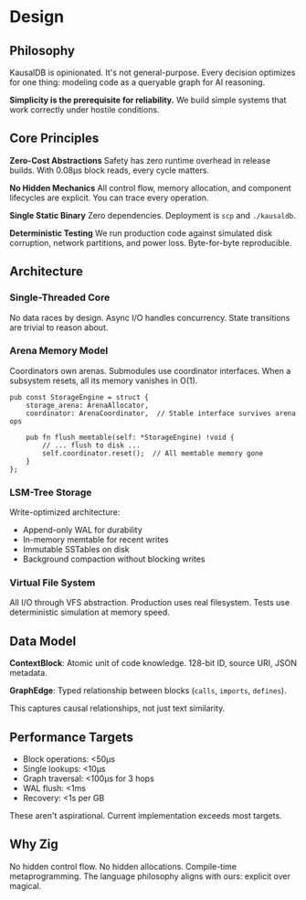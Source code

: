 # Design

## Philosophy

KausalDB is opinionated. It's not general-purpose. Every decision optimizes for one thing: modeling code as a queryable graph for AI reasoning.

**Simplicity is the prerequisite for reliability.** We build simple systems that work correctly under hostile conditions.

## Core Principles

**Zero-Cost Abstractions**
Safety has zero runtime overhead in release builds. With 0.08µs block reads, every cycle matters.

**No Hidden Mechanics**
All control flow, memory allocation, and component lifecycles are explicit. You can trace every operation.

**Single Static Binary**
Zero dependencies. Deployment is `scp` and `./kausaldb`.

**Deterministic Testing**
We run production code against simulated disk corruption, network partitions, and power loss. Byte-for-byte reproducible.

## Architecture

### Single-Threaded Core

No data races by design. Async I/O handles concurrency. State transitions are trivial to reason about.

### Arena Memory Model

Coordinators own arenas. Submodules use coordinator interfaces. When a subsystem resets, all its memory vanishes in O(1).

```zig
pub const StorageEngine = struct {
    storage_arena: ArenaAllocator,
    coordinator: ArenaCoordinator,  // Stable interface survives arena ops

    pub fn flush_memtable(self: *StorageEngine) !void {
        // ... flush to disk ...
        self.coordinator.reset();  // All memtable memory gone
    }
};
```

### LSM-Tree Storage

Write-optimized architecture:
- Append-only WAL for durability
- In-memory memtable for recent writes
- Immutable SSTables on disk
- Background compaction without blocking writes

### Virtual File System

All I/O through VFS abstraction. Production uses real filesystem. Tests use deterministic simulation at memory speed.

## Data Model

**ContextBlock**: Atomic unit of code knowledge. 128-bit ID, source URI, JSON metadata.

**GraphEdge**: Typed relationship between blocks (`calls`, `imports`, `defines`).

This captures causal relationships, not just text similarity.

## Performance Targets

- Block operations: <50µs
- Single lookups: <10µs
- Graph traversal: <100µs for 3 hops
- WAL flush: <1ms
- Recovery: <1s per GB

These aren't aspirational. Current implementation exceeds most targets.

## Why Zig

No hidden control flow. No hidden allocations. Compile-time metaprogramming. The language philosophy aligns with ours: explicit over magical.
